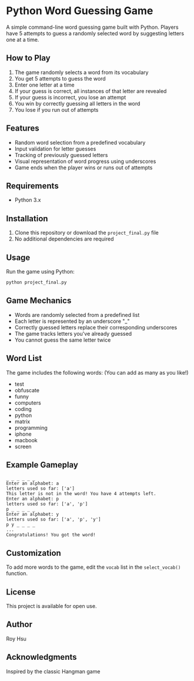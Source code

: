# Python Word Guessing Game

A simple command-line word guessing game built with Python. Players have 5 attempts to guess a randomly selected word by suggesting letters one at a time.

## How to Play

1. The game randomly selects a word from its vocabulary
2. You get 5 attempts to guess the word
3. Enter one letter at a time
4. If your guess is correct, all instances of that letter are revealed
5. If your guess is incorrect, you lose an attempt
6. You win by correctly guessing all letters in the word
7. You lose if you run out of attempts

## Features

- Random word selection from a predefined vocabulary
- Input validation for letter guesses
- Tracking of previously guessed letters
- Visual representation of word progress using underscores
- Game ends when the player wins or runs out of attempts

## Requirements

- Python 3.x

## Installation

1. Clone this repository or download the `project_final.py` file
2. No additional dependencies are required

## Usage

Run the game using Python:

```bash
python project_final.py
```

## Game Mechanics

- Words are randomly selected from a predefined list
- Each letter is represented by an underscore "_"
- Correctly guessed letters replace their corresponding underscores
- The game tracks letters you've already guessed
- You cannot guess the same letter twice

## Word List

The game includes the following words: (You can add as many as you like!)
- test
- obfuscate
- funny
- computers
- coding
- python
- matrix
- programming
- iphone
- macbook
- screen

## Example Gameplay

```
_ _ _ _ _ _
Enter an alphabet: a
letters used so far: ['a']
This letter is not in the word! You have 4 attempts left.
Enter an alphabet: p
letters used so far: ['a', 'p']
p _ _ _ _ _
Enter an alphabet: y
letters used so far: ['a', 'p', 'y']
p y _ _ _ _
...
Congratulations! You got the word!
```

## Customization

To add more words to the game, edit the `vocab` list in the `select_vocab()` function.

## License

This project is available for open use.

## Author

Roy Hsu

## Acknowledgments

Inspired by the classic Hangman game
